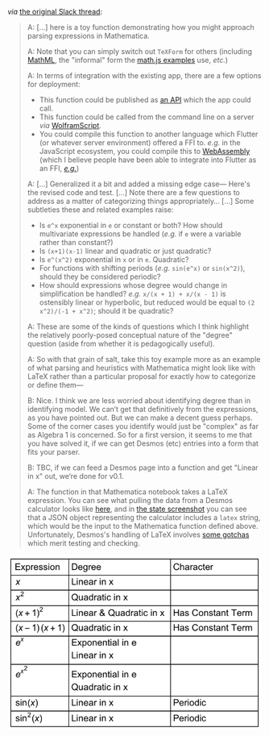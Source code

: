 _via_ [the original Slack thread](https://pbllprojectteam.slack.com/archives/C015PKJ66DA/p1602251497112900):

> A: […] here is a toy function demonstrating how you might approach parsing expressions in Mathematica.
> 
> A: Note that you can simply switch out `TeXForm` for others (including [MathML](https://www.w3.org/Math/), the "informal" form the [math.js examples](https://mathjs.org/docs/expressions/parsing.html) use, _etc._)
> 
> A: In terms of integration with the existing app, there are a few options for deployment:
> 
> * This function could be published as [an API](https://reference.wolfram.com/language/guide/CreatingAnInstantAPI.html) which the app could call.
> * This function could be called from the command line on a server _via_ [WolframScript](https://www.wolfram.com/wolframscript/).
> * You could compile this function to another language which Flutter (or whatever server environment) offered a FFI to.  _e.g._ in the JavaScript ecosystem, you could compile this to [WebAssembly](https://www.wolfram.com/language/12/code-compilation/create-machine-code-for-exotic-architectures.html?product=mathematica) (which I believe people have been able to integrate into Flutter as an FFI, [_e.g._](https://github.com/rodydavis/flutter_ffi_webassembly))
> 
> A: […] Generalized it a bit and added a missing edge case— Here's the revised code and test. […] Note there are a few questions to address as a matter of categorizing things appropriately… […] Some subtleties these and related examples raise:
> 
> * Is `e^x` exponential in `e` or constant or both?  How should multivariate expressions be handled (_e.g._ if `e` were a variable rather than constant?)
> * Is `(x+1)(x-1)` linear and quadratic or just quadratic?
> * Is `e^(x^2)` exponential in `x` or in `e`.  Quadratic?
> * For functions with shifting periods (_e.g._ `sin(e^x)` or `sin(x^2)`), should they be considered periodic?
> * How should expressions whose degree would change in simplification be handled?  _e.g._ `x/(x + 1) + x/(x - 1)` is ostensibly linear or hyperbolic, but reduced would be equal to `(2 x^2)/(-1 + x^2)`; should it be quadratic?
> 
> A: These are some of the kinds of questions which I think highlight the relatively poorly-posed conceptual nature of the "degree" question (aside from whether it is pedagogically useful).
> 
> A: So with that grain of salt, take this toy example more as an example of what parsing and heuristics with Mathematica might look like with LaTeX rather than a particular proposal for exactly how to categorize or define them—
> 
> B: Nice. I think we are less worried about identifying degree than in identifying model. We can’t get that definitively from the expressions, as you have pointed out. But we can make a decent guess perhaps. Some of the corner cases you identify would just be "complex" as far as Algebra 1 is concerned. So for a first version, it seems to me that you have solved it, if we can get Desmos (etc) entries into a form that fits your parser.
> 
> B: TBC, if we can feed a Desmos page into a function and get "Linear in x" out, we’re done for v0.1.
> 
> A: The function in that Mathematica notebook takes a LaTeX expression.  You can see what pulling the data from a Desmos calculator looks like [here](https://github.com/aresnick/get-desmos-mathml), and in [the state screenshot](https://github.com/aresnick/get-desmos-mathml/blob/master/media/calc-state-get.png) you can see that a JSON object representing the calculator includes a `latex` string, which would be the input to the Mathematica function defined above.  Unfortunately, Desmos's handling of LaTeX involves [some gotchas](http://chrislusto.com/desmos/working-with-expressions/#sect-latex-gotchas) which merit testing and checking.

![Example output from attempts to parse expression order](./parsing-order.png)